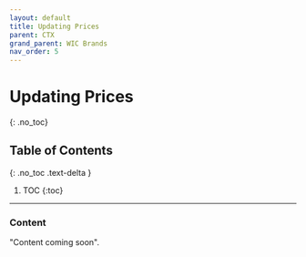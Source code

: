 ```yaml
---
layout: default
title: Updating Prices
parent: CTX
grand_parent: WIC Brands
nav_order: 5
---
```


# Updating Prices
{: .no_toc}

## Table of Contents
{: .no_toc .text-delta }

1. TOC
{:toc}
---

### Content
"Content coming soon".